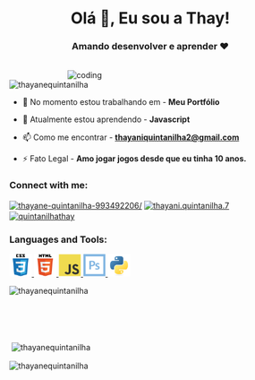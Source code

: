 <h1 align="center">Olá 👋, Eu sou a Thay!</h1>
<h3 align="center">Amando desenvolver e aprender ❤️</h3>
<br>
<img align="right" alt="coding" width="400" src="https://i.pinimg.com/originals/02/49/ef/0249efe4cc8e3c20094fc2d20aa58912.gif">

<p align="left"> <img src="https://komarev.com/ghpvc/?username=thayanequintanilha&label=Profile%20views&color=0e75b6&style=flat" alt="thayanequintanilha" /> </p>

- 🔭 No momento estou trabalhando em - **Meu Portfólio**

- 🌱 Atualmente estou aprendendo - **Javascript**

- 📫 Como me encontrar - **thayaniquintanilha2@gmail.com**

- ⚡ Fato Legal - **Amo jogar jogos desde que eu tinha 10 anos.**

<h3 align="left">Connect with me:</h3>
<p align="left">
<a href="https://linkedin.com/in/thayane-quintanilha-993492206/" target="blank"><img align="center" src="https://raw.githubusercontent.com/rahuldkjain/github-profile-readme-generator/master/src/images/icons/Social/linked-in-alt.svg" alt="thayane-quintanilha-993492206/" height="30" width="40" /></a>
<a href="https://fb.com/thayani.quintanilha.7" target="blank"><img align="center" src="https://raw.githubusercontent.com/rahuldkjain/github-profile-readme-generator/master/src/images/icons/Social/facebook.svg" alt="thayani.quintanilha.7" height="30" width="40" /></a>
<a href="https://instagram.com/quintanilhathay" target="blank"><img align="center" src="https://raw.githubusercontent.com/rahuldkjain/github-profile-readme-generator/master/src/images/icons/Social/instagram.svg" alt="quintanilhathay" height="30" width="40" /></a>
</p>

<h3 align="left">Languages and Tools:</h3>
<p align="left"> <a href="https://www.w3schools.com/css/" target="_blank" rel="noreferrer"> <img src="https://raw.githubusercontent.com/devicons/devicon/master/icons/css3/css3-original-wordmark.svg" alt="css3" width="40" height="40"/> </a> <a href="https://www.w3.org/html/" target="_blank" rel="noreferrer"> <img src="https://raw.githubusercontent.com/devicons/devicon/master/icons/html5/html5-original-wordmark.svg" alt="html5" width="40" height="40"/> </a> <a href="https://developer.mozilla.org/en-US/docs/Web/JavaScript" target="_blank" rel="noreferrer"> <img src="https://raw.githubusercontent.com/devicons/devicon/master/icons/javascript/javascript-original.svg" alt="javascript" width="40" height="40"/> </a> <a href="https://www.photoshop.com/en" target="_blank" rel="noreferrer"> <img src="https://raw.githubusercontent.com/devicons/devicon/master/icons/photoshop/photoshop-line.svg" alt="photoshop" width="40" height="40"/> </a> <a href="https://www.python.org" target="_blank" rel="noreferrer"> <img src="https://raw.githubusercontent.com/devicons/devicon/master/icons/python/python-original.svg" alt="python" width="40" height="40"/> </a> </p>

<p><img align="left" src="https://github-readme-stats.vercel.app/api/top-langs?username=thayanequintanilha&show_icons=true&locale=en&layout=compact" alt="thayanequintanilha"  /></p><br><br><br><br><br>

<p>&nbsp;<img align="center" src="https://github-readme-stats.vercel.app/api?username=thayanequintanilha&show_icons=true&locale=en" alt="thayanequintanilha" /></p>

<p><img align="center" src="https://github-readme-streak-stats.herokuapp.com/?user=thayanequintanilha&" alt="thayanequintanilha" /></p>
